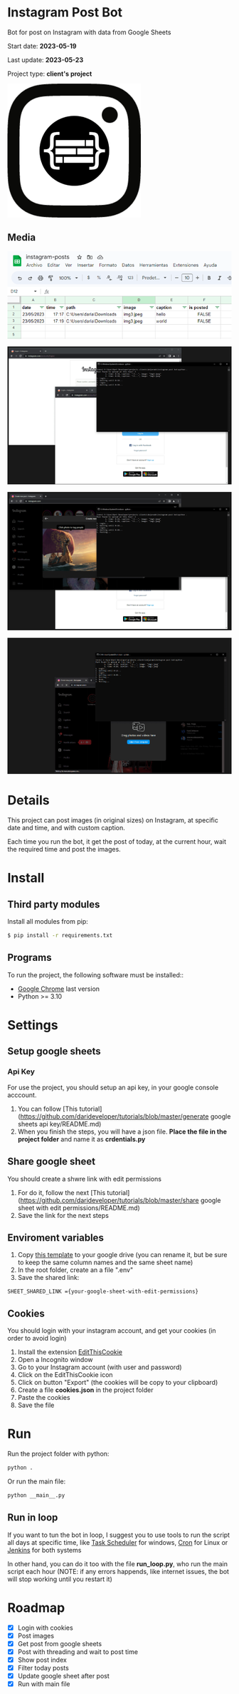 # Instagram Post Bot

Bot for post on Instagram with data from Google Sheets

Start date: **2023-05-19**

Last update: **2023-05-23**

Project type: **client&#x27;s project**

![Logo](https://github.com/darideveloper/instagram-post-bot/blob/master/logo.png?raw=true)

## Media

![google sheets](https://github.com/darideveloper/instagram-post-bot/blob/master/screenshots/google-sheets.png?raw=true)

![running 1](https://github.com/darideveloper/instagram-post-bot/blob/master/screenshots/running-1.png?raw=true)

![running 2](https://github.com/darideveloper/instagram-post-bot/blob/master/screenshots/running-2.png?raw=true)

![running 3](https://github.com/darideveloper/instagram-post-bot/blob/master/screenshots/running-3.png?raw=true)

# Details

This project can post images (in original sizes) on Instagram, at specific date and time, and with custom caption.

Each time you run the bot, it get the post of today, at the current hour, wait the required time and post the images.

# Install

## Third party modules

Install all modules from pip: 

``` bash
$ pip install -r requirements.txt
```

## Programs

To run the project, the following software must be installed:: 

* [Google Chrome](https://www.google.com/intl/es/chrome) last version
* Python &gt;= 3.10

# Settings

## Setup google sheets

### Api Key

For use the project, you should setup an api key, in your google console acccount. 

1. You can follow  [This tutorial](https://github.com/darideveloper/tutorials/blob/master/generate google sheets api key/README.md)
2. When you finish the steps, you will have a json file. **Place the file in the project folder** and name it as **crdentials.py**

## Share google sheet

You should create a shwre link with edit permissions


1. For do it, follow the next [This tutorial](https://github.com/darideveloper/tutorials/blob/master/share google sheet with edit permissions/README.md)
2. Save the link for the next steps

## Enviroment variables

1. Copy [this template](https://docs.google.com/spreadsheets/d/1CDUQe4LM-_koQv9mx1RjHdKM8skL0a_K41y3gE5MjR8/edit?usp=sharing) to your google drive (you can rename it, but be sure to keep the same column names and the same sheet name)
2. In the root folder, create an a file &quot;.env&quot;
3. Save the shared link:
```shell
SHEET_SHARED_LINK ={your-google-sheet-with-edit-permissions}
```

## Cookies

You should login with your instagram account, and get your cookies (in order to avoid login)

1. Install the extension [EditThisCookie](https://chrome.google.com/webstore/detail/editthiscookie/fngmhnnpilhplaeedifhccceomclgfbg?hl=es)
2. Open a Incognito window 
2. Go to your Instagram account (with user and password)
3. Click on the EditThisCookie icon
4. Click on button &quot;Export&quot; (the cookies will be copy to your clipboard)
5. Create a file **cookies.json** in the project folder
6. Paste the cookies
7. Save the file

# Run

Run the project folder with python: 
```sh
python .
```

Or run the main file:
```sh
python __main__.py
```

## Run in loop

If you want to tun the bot in loop, I suggest you to use tools to run the script all days at specific time, like [Task Scheduler](https://learn.microsoft.com/en-us/windows/win32/taskschd/task-scheduler-start-page) for windows, [Cron](https://www.google.com/search?q=linux+cronjobs&amp;oq=linux+cronjobs&amp;aqs=chrome..69i57.3719j0j1&amp;sourceid=chrome&amp;ie=UTF-8) for Linux or [Jenkins](https://www.jenkins.io/) for both systems

In other hand, you can do it too with the file **run_loop.py**, who run the main script each hour (NOTE: if any errors happends, like internet issues, the bot will stop working until you restart it)

# Roadmap

* [x] Login with cookies
* [x] Post images
* [x] Get post from google sheets
* [x] Post with threading and wait to post time
* [x] Show post index
* [x] Filter today posts
* [x] Update google sheet after post
* [x] Run with main file
